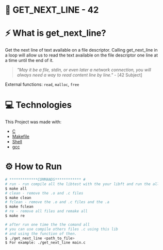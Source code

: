 # 👀 GET_NEXT_LINE - 42

# ⚡ What is get_next_line?

Get the next line of text available on a file descriptor.
Calling get_next_line in a loop will allow us to read the text available on the
file descriptor one line at a time until the end of it.  

> *"May it be a file, stdin, or even later a network connection, you will always
> need a way to read content line by line."* - [42 Subject]

External functions: `read`, `malloc`, `free`

# :computer: Technologies

This Project was made with:

* [C](https://devdocs.io/)
* [Makefile](https://www.gnu.org/software/make/manual/make.html)
* [Shell](https://unixguide.readthedocs.io/en/latest/unixcheatsheet/)
* [gcc](https://terminaldeinformacao.com/2015/10/08/como-instalar-e-configurar-o-gcc-no-windows-mingw/)

# ⚙️ How to Run
```bash
# *************COMMANDS************ #
# run - run compile all the libtest with the your libft and run the all tests
$ make all
# clean - remove the .o and .c files 
$ make clean
# fclean - remove the .o and .c files and the .a
$ make fclean
# re - remove all files and remake all
$ make re

# after run one time the the comand all 
# you can use compile others files .c using this lib 
# and using the function of then.
$ ./get_next_line <path_to_file>
$ For example: ./get_next_line main.c

```
